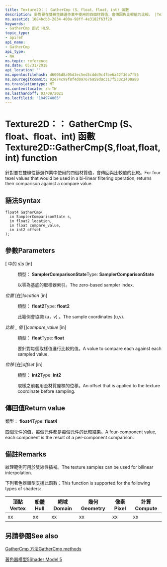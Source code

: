 ```yaml
---
title: Texture2D：： GatherCmp (S、float、float、int) 函數
description: 針對要在雙線性篩選作業中使用的四個材質值，會傳回與比較值的比較。 |Texture2D：： GatherCmp (S、float、float、int) 函數
ms.assetid: 1084bcb3-2834-400a-98ff-4e3182f63f20
keywords:
- GatherCmp 函式 HLSL
topic_type:
- apiref
api_name:
- GatherCmp
api_type:
- NA
ms.topic: reference
ms.date: 05/31/2018
api_location: ''
ms.openlocfilehash: d6005d8a95d3ec5ed5cddd9c4fbe6a42f36b7f55
ms.sourcegitcommit: 92e74c99f8f4d097676959d0c317f533c2400a80
ms.translationtype: MT
ms.contentlocale: zh-TW
ms.lasthandoff: 03/09/2021
ms.locfileid: "104974065"
---
```

# <a name="texture2dgathercmpsfloatfloatint-function"></a><span data-ttu-id="f5fcf-105">Texture2D：： GatherCmp (S、float、float、int) 函數</span><span class="sxs-lookup"><span data-stu-id="f5fcf-105">Texture2D::GatherCmp(S,float,float,int) function</span></span>

<span data-ttu-id="f5fcf-106">針對要在雙線性篩選作業中使用的四個材質值，會傳回與比較值的比較。</span><span class="sxs-lookup"><span data-stu-id="f5fcf-106">For four texel values that would be used in a bi-linear filtering operation, returns their comparison against a compare value.</span></span>

## <a name="syntax"></a><span data-ttu-id="f5fcf-107">語法</span><span class="sxs-lookup"><span data-stu-id="f5fcf-107">Syntax</span></span>

``` syntax
float4 GatherCmp(
  in SamplerComparisonState s,
  in float2 location,
  in float compare_value,
  in int2 offset
);
```

## <a name="parameters"></a><span data-ttu-id="f5fcf-108">參數</span><span class="sxs-lookup"><span data-stu-id="f5fcf-108">Parameters</span></span>

<dl> <dt>

<span data-ttu-id="f5fcf-109"> \[ 中的 s\]</span><span class="sxs-lookup"><span data-stu-id="f5fcf-109">*s* \[in\]</span></span>
</dt> <dd>

<span data-ttu-id="f5fcf-110">類型： **SamplerComparisonState**</span><span class="sxs-lookup"><span data-stu-id="f5fcf-110">Type: **SamplerComparisonState**</span></span>

<span data-ttu-id="f5fcf-111">以零為基底的取樣器索引。</span><span class="sxs-lookup"><span data-stu-id="f5fcf-111">The zero-based sampler index.</span></span>

</dd> <dt>

<span data-ttu-id="f5fcf-112">*位置* \[在\]</span><span class="sxs-lookup"><span data-stu-id="f5fcf-112">*location* \[in\]</span></span>
</dt> <dd>

<span data-ttu-id="f5fcf-113">類型： **float2**</span><span class="sxs-lookup"><span data-stu-id="f5fcf-113">Type: **float2**</span></span>

<span data-ttu-id="f5fcf-114">此範例會協調 (u，v) 。</span><span class="sxs-lookup"><span data-stu-id="f5fcf-114">The sample coordinates (u,v).</span></span>

</dd> <dt>

<span data-ttu-id="f5fcf-115">*比較 \_ 值* \[\]</span><span class="sxs-lookup"><span data-stu-id="f5fcf-115">*compare\_value* \[in\]</span></span>
</dt> <dd>

<span data-ttu-id="f5fcf-116">類型： **float**</span><span class="sxs-lookup"><span data-stu-id="f5fcf-116">Type: **float**</span></span>

<span data-ttu-id="f5fcf-117">要針對每個取樣值進行比較的值。</span><span class="sxs-lookup"><span data-stu-id="f5fcf-117">A value to compare each against each sampled value.</span></span>

</dd> <dt>

<span data-ttu-id="f5fcf-118">*位移* \[在\]</span><span class="sxs-lookup"><span data-stu-id="f5fcf-118">*offset* \[in\]</span></span>
</dt> <dd>

<span data-ttu-id="f5fcf-119">類型： **int2**</span><span class="sxs-lookup"><span data-stu-id="f5fcf-119">Type: **int2**</span></span>

<span data-ttu-id="f5fcf-120">取樣之前套用至材質座標的位移。</span><span class="sxs-lookup"><span data-stu-id="f5fcf-120">An offset that is applied to the texture coordinate before sampling.</span></span>

</dd> </dl>

## <a name="return-value"></a><span data-ttu-id="f5fcf-121">傳回值</span><span class="sxs-lookup"><span data-stu-id="f5fcf-121">Return value</span></span>

<span data-ttu-id="f5fcf-122">類型： **float4**</span><span class="sxs-lookup"><span data-stu-id="f5fcf-122">Type: **float4**</span></span>

<span data-ttu-id="f5fcf-123">四個元件的值，每個元件都是每個元件的比較結果。</span><span class="sxs-lookup"><span data-stu-id="f5fcf-123">A four-component value, each component is the result of a per-component comparison.</span></span>

## <a name="remarks"></a><span data-ttu-id="f5fcf-124">備註</span><span class="sxs-lookup"><span data-stu-id="f5fcf-124">Remarks</span></span>

<span data-ttu-id="f5fcf-125">紋理範例可用於雙線性插補。</span><span class="sxs-lookup"><span data-stu-id="f5fcf-125">The texture samples can be used for bilinear interpolation.</span></span>

<span data-ttu-id="f5fcf-126">下列著色器類型支援此函數：</span><span class="sxs-lookup"><span data-stu-id="f5fcf-126">This function is supported for the following types of shaders:</span></span>



| <span data-ttu-id="f5fcf-127">頂點</span><span class="sxs-lookup"><span data-stu-id="f5fcf-127">Vertex</span></span> | <span data-ttu-id="f5fcf-128">船體</span><span class="sxs-lookup"><span data-stu-id="f5fcf-128">Hull</span></span> | <span data-ttu-id="f5fcf-129">網域</span><span class="sxs-lookup"><span data-stu-id="f5fcf-129">Domain</span></span> | <span data-ttu-id="f5fcf-130">幾何</span><span class="sxs-lookup"><span data-stu-id="f5fcf-130">Geometry</span></span> | <span data-ttu-id="f5fcf-131">像素</span><span class="sxs-lookup"><span data-stu-id="f5fcf-131">Pixel</span></span> | <span data-ttu-id="f5fcf-132">計算</span><span class="sxs-lookup"><span data-stu-id="f5fcf-132">Compute</span></span> |
|--------|------|--------|----------|-------|---------|
| <span data-ttu-id="f5fcf-133">x</span><span class="sxs-lookup"><span data-stu-id="f5fcf-133">x</span></span>      | <span data-ttu-id="f5fcf-134">x</span><span class="sxs-lookup"><span data-stu-id="f5fcf-134">x</span></span>    | <span data-ttu-id="f5fcf-135">x</span><span class="sxs-lookup"><span data-stu-id="f5fcf-135">x</span></span>      | <span data-ttu-id="f5fcf-136">x</span><span class="sxs-lookup"><span data-stu-id="f5fcf-136">x</span></span>        | <span data-ttu-id="f5fcf-137">x</span><span class="sxs-lookup"><span data-stu-id="f5fcf-137">x</span></span>     | <span data-ttu-id="f5fcf-138">x</span><span class="sxs-lookup"><span data-stu-id="f5fcf-138">x</span></span>       |



 

## <a name="see-also"></a><span data-ttu-id="f5fcf-139">另請參閱</span><span class="sxs-lookup"><span data-stu-id="f5fcf-139">See also</span></span>

<dl> <dt>

[<span data-ttu-id="f5fcf-140">GatherCmp 方法</span><span class="sxs-lookup"><span data-stu-id="f5fcf-140">GatherCmp methods</span></span>](texture2d-gathercmp.md)
</dt> <dt>

[<span data-ttu-id="f5fcf-141">著色器模型5</span><span class="sxs-lookup"><span data-stu-id="f5fcf-141">Shader Model 5</span></span>](d3d11-graphics-reference-sm5.md)
</dt> </dl>

 

 




